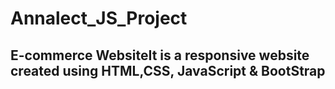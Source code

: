 
# Annalect_JS_Project
## E-commerce WebsiteIt is a responsive website created using HTML,CSS, JavaScript & BootStrap
